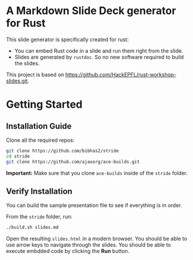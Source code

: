 # A Markdown Slide Deck generator for Rust
This slide generator is specifically created for rust:

- You can embed Rust code in a slide and run them right from the slide.
- Slides are generated by ``rustdoc``. So no new software required to build the slides.

This project is based on https://github.com/HackEPFL/rust-workshop-slides.git.

# Getting Started
## Installation Guide
Clone all the required repos:

```bash
git clone https://github.com/bibhas2/stride
cd stride
git clone https://github.com/ajaxorg/ace-builds.git
```

**Important:** Make sure that you clone ``ace-builds`` inside of the ``stride`` folder.

## Verify Installation
You can build the sample presentation file to see if everything is in order.

From the ``stride`` folder, run:

```bash
./build.sh slides.md
```

Open the resulting ``slides.html`` in a modern browser. You should be able to use arrow keys to navigate through the slides. You should be able to execute embdded code by clicking the **Run** button.

